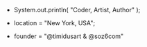 - System.out.println( "Coder, Artist, Author" );

- location = "New York, USA";
- founder = "@timidusart & @soz6com"


<!---
jhanKarimov/jhanKarimov is a ✨ special ✨ repository because its `README.md` (this file) appears on your GitHub profile.
You can click the Preview link to take a look at your changes.
--->
